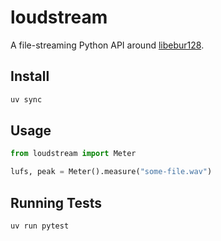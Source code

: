 # loudstream

A file-streaming Python API around [libebur128](https://github.com/jiixyj/libebur128/tree/master/ebur128).

## Install

```bash
uv sync
```

## Usage

```python
from loudstream import Meter

lufs, peak = Meter().measure("some-file.wav")
```

## Running Tests

```bash
uv run pytest
```


